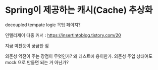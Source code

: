 
# **Spring이 제공하는 캐시(Cache) 추상화**



decoupled tempate logic 
목업 페이지?


인텔리제이 다중 커서 : https://insertintoblog.tistory.com/20





지금 미친듯이 궁금한 점


의존성 역전이 주는 장점이 무엇인가? 
왜 테스트에 용이한가. 의존성 주입 상태여도 mock 으로 만들면 되는 거 아닌가? 
